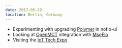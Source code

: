 ```yaml
---
date: 2017-05-29
location: Berlin, Germany
---
```

* Experimenting with upgrading [Polymer](https://www.polymer-project.org/) in noflo-ui
* Looking at [OpenMCT](https://nasa.github.io/openmct/) integration with [MsgFlo](https://msgflo.org/)
* Visiting the [IoT Tech Expo](https://www.iottechexpo.com/europe/)
